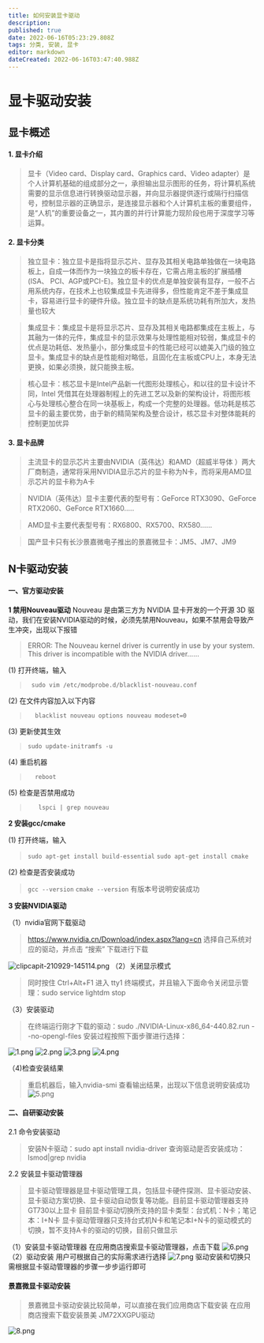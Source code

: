 ```yaml
---
title: 如何安装显卡驱动
description: 
published: true
date: 2022-06-16T05:23:29.808Z
tags: 分类, 安装, 显卡
editor: markdown
dateCreated: 2022-06-16T03:47:40.988Z
---
```


# 显卡驱动安装

## 显卡概述
#### 1. 显卡介绍
> 显卡（Video card、Display card、Graphics card、Video adapter）是个人计算机基础的组成部分之一，承担输出显示图形的任务，将计算机系统需要的显示信息进行转换驱动显示器，并向显示器提供逐行或隔行扫描信号，控制显示器的正确显示，是连接显示器和个人计算机主板的重要组件，是“人机”的重要设备之一，其内置的并行计算能力现阶段也用于深度学习等运算。
#### 2. 显卡分类
>  独立显卡：独立显卡是指将显示芯片、显存及其相关电路单独做在一块电路板上，自成一体而作为一块独立的板卡存在，它需占用主板的扩展插槽(ISA、 PCI、AGP或PCI-E)。独立显卡的优点是单独安装有显存，一般不占用系统内存，在技术上也较集成显卡先进得多，但性能肯定不差于集成显卡，容易进行显卡的硬件升级。独立显卡的缺点是系统功耗有所加大，发热量也较大

>  集成显卡：集成显卡是将显示芯片、显存及其相关电路都集成在主板上，与其融为一体的元件，集成显卡的显示效果与处理性能相对较弱，集成显卡的优点是功耗低、发热量小，部分集成显卡的性能已经可以媲美入门级的独立显卡。集成显卡的缺点是性能相对略低，且固化在主板或CPU上，本身无法更换，如果必须换，就只能换主板。

>  核心显卡：核芯显卡是Intel产品新一代图形处理核心，和以往的显卡设计不同，Intel 凭借其在处理器制程上的先进工艺以及新的架构设计，将图形核心与处理核心整合在同一块基板上，构成一个完整的处理器。低功耗是核芯显卡的最主要优势，由于新的精简架构及整合设计，核芯显卡对整体能耗的控制更加优异
#### 3. 显卡品牌
>  主流显卡的显示芯片主要由NVIDIA（英伟达）和AMD（超威半导体 ）两大厂商制造，通常将采用NVIDIA显示芯片的显卡称为N卡，而将采用AMD显示芯片的显卡称为A卡

>  NVIDIA（英伟达）显卡主要代表的型号有：GeForce RTX3090、GeForce RTX2060、GeForce RTX1660.....

>  AMD显卡主要代表型号有：RX6800、RX5700、RX580......

>  国产显卡只有长沙景嘉微电子推出的景嘉微显卡：JM5、JM7、JM9
## N卡驱动安装
#### 一、官方驱动安装

**1 禁用Nouveau驱动**   Nouveau 是由第三方为 NVIDIA 显卡开发的一个开源 3D 驱动，我们在安装NVIDIA驱动的时候，必须先禁用Nouveau，如果不禁用会导致产生冲突，出现以下报错

>    ERROR: The Nouveau kernel driver is currently in use by your system. This driver is incompatible with the NVIDIA driver…… 

(1) 打开终端，输入
>   ` sudo vim /etc/modprobe.d/blacklist-nouveau.conf` 

(2) 在文件内容加入以下内容
> `   blacklist nouveau
>    options nouveau modeset=0 `

(3) 更新使其生效
>   ` sudo update-initramfs -u `

(4) 重启机器
> `   reboot `

(5) 检查是否禁用成功
> `    lspci | grep nouveau `

**2 安装gcc/cmake**

(1) 打开终端，输入
>    `sudo apt-get install build-essential`
>    `sudo apt-get install cmake` 

(2) 检查是否安装成功
>    `gcc --version`
>    `cmake --version`
>    有版本号说明安装成功 

**3 安装NVIDIA驱动**

（1）nvidia官网下载驱动

>    https://www.nvidia.cn/Download/index.aspx?lang=cn
>    选择自己系统对应的驱动，并点击 “搜索” 下载进行下载
   
![clipcapit-210929-145114.png](/for_trans/clipcapit-210929-145114.png)
（2）关闭显示模式
>    同时按住 Ctrl+Alt+F1 进入 tty1 终端模式，并且输入下面命令关闭显示管理：sudo service lightdm stop 

（3）安装驱动

>    在终端运行刚才下载的驱动：sudo ./NVIDIA-Linux-x86_64-440.82.run --no-opengl-files
>    安装过程按照下面步骤进行选择：

![1.png](/for_trans/1.png)
![2.png](/for_trans/2.png)
![3.png](/for_trans/3.png)
![4.png](/for_trans/4.png)

（4)检查安装结果
> 重启机器后，输入nvidia-smi 查看输出结果，出现以下信息说明安装成功
![5.png](/for_trans/5.png)

#### 二、自研驱动安装

2.1 命令安装驱动
>   安装N卡驱动：sudo apt install nvidia-driver 
>   查询驱动是否安装成功：lsmod|grep nvidia

2.2 安装显卡驱动管理器
>   显卡驱动管理器是显卡驱动管理工具，包括显卡硬件探测、显卡驱动安装、显卡驱动方案切换、显卡驱动自动恢复等功能。目前显卡驱动管理器支持GT730以上显卡
>   目前显卡驱动切换所支持的显卡类型：台式机：N卡；笔记本：I+N卡
>   显卡驱动管理器只支持台式机N卡和笔记本I+N卡的驱动模式的切换，暂不支持A卡的驱动的切换，目前只做显示

（1）安装显卡驱动管理器   在应用商店搜索显卡驱动管理器，点击下载
![6.png](/for_trans/6.png)
（2）驱动安装   用户可根据自己的实际需求进行选择
![7.png](/for_trans/7.png)
  驱动安装和切换只需根据显卡驱动管理器的步骤一步步运行即可
#### 景嘉微显卡驱动安装
>   景嘉微显卡驱动安装比较简单，可以直接在我们应用商店下载安装
>   在应用商店搜索下载安装景美 JM72XXGPU驱动

![8.png](/for_trans/8.png)
